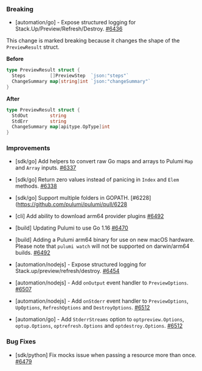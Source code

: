 ### Breaking

- [automation/go] - Expose structured logging for Stack.Up/Preview/Refresh/Destroy.
  [#6436](https://github.com/pulumi/pulumi/pull/6436)

This change is marked breaking because it changes the shape of the `PreviewResult` struct.

**Before**

```go
type PreviewResult struct {
  Steps         []PreviewStep  `json:"steps"`
  ChangeSummary map[string]int `json:"changeSummary"`
}
```

**After**

```go
type PreviewResult struct {
  StdOut        string
  StdErr        string
  ChangeSummary map[apitype.OpType]int
}
```

### Improvements

- [sdk/go] Add helpers to convert raw Go maps and arrays to Pulumi `Map` and `Array` inputs.
  [#6337](https://github.com/pulumi/pulumi/pull/6337)

- [sdk/go] Return zero values instead of panicing in `Index` and `Elem` methods.
  [#6338](https://github.com/pulumi/pulumi/pull/6338)

- [sdk/go] Support multiple folders in GOPATH.
  [#6228](https://github.com/pulumi/pulumi/pull/6228

- [cli] Add ability to download arm64 provider plugins
  [#6492](https://github.com/pulumi/pulumi/pull/6492)

- [build] Updating Pulumi to use Go 1.16
  [#6470](https://github.com/pulumi/pulumi/pull/6470)

- [build] Adding a Pulumi arm64 binary for use on new macOS hardware.  
  Please note that `pulumi watch` will not be supported on darwin/arm64 builds.
  [#6492](https://github.com/pulumi/pulumi/pull/6492)

- [automation/nodejs] - Expose structured logging for Stack.up/preview/refresh/destroy.
  [#6454](https://github.com/pulumi/pulumi/pull/6454)
  
- [automation/nodejs] - Add `onOutput` event handler to `PreviewOptions`.
  [#6507](https://github.com/pulumi/pulumi/pull/6507)
  
- [automation/nodejs] - Add `onStderr` event handler to `PreviewOptions`, `UpOptions`, `RefreshOptions` and `DestroyOptions`.
  [#6512](https://github.com/pulumi/pulumi/pull/6512)

- [automation/go] - Add `StderrStreams` option to `optpreview.Options`, `optup.Options`, `optrefresh.Options` and `optdestroy.Options`.
  [#6512](https://github.com/pulumi/pulumi/pull/6512)

### Bug Fixes

- [sdk/python] Fix mocks issue when passing a resource more than once.
  [#6479](https://github.com/pulumi/pulumi/pull/6479)
